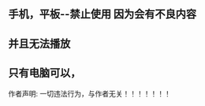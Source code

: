 手机，平板--禁止使用
因为会有不良内容
-----------------------------
并且无法播放
-----------------------------
只有电脑可以，
-----------------------------
作者声明:
               一切违法行为，与作者无关！！！！！！！